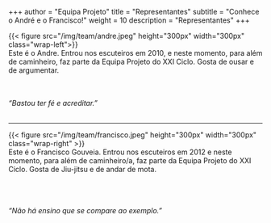 +++
author = "Equipa Projeto"
title = "Representantes"
subtitle = "Conhece o André e o Francisco!"
weight = 10
description = "Representantes"
+++

<!--more-->

{{< figure src="/img/team/andre.jpeg" height="300px" width="300px" class="wrap-left">}}
​  
Este é o Andre.
Entrou nos escuteiros em 2010, e neste momento, para além de caminheiro, faz parte da Equipa Projeto do XXI Ciclo. Gosta de ousar e de argumentar.
​  
​  
​
​

_“Bastou ter fé e acreditar.”_
​  
​

---

{{< figure src="/img/team/francisco.jpeg" height="300px" width="300px" class="wrap-right" >}}
​  
Este é o Francisco Gouveia.
Entrou nos escuteiros em 2012 e neste momento, para além de caminheiro/a, faz parte da Equipa Projeto do XXI Ciclo. Gosta de Jiu-jitsu e de andar de mota.
​  
​  
​  
​

_“Não há ensino que se compare ao exemplo.”_
​  
​
